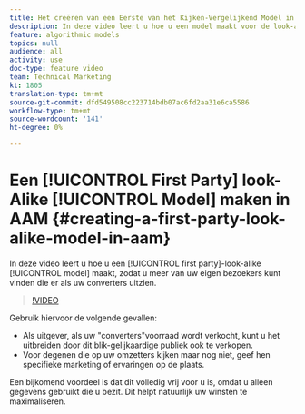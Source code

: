 ```yaml
---
title: Het creëren van een Eerste van het Kijken-Vergelijkend Model in AAM
description: In deze video leert u hoe u een model maakt voor de look-alike van een eerste partij, zodat u meer van uw eigen bezoekers kunt vinden die er uitzien als uw converters.
feature: algorithmic models
topics: null
audience: all
activity: use
doc-type: feature video
team: Technical Marketing
kt: 1805
translation-type: tm+mt
source-git-commit: dfd549508cc223714bdb07ac6fd2aa31e6ca5586
workflow-type: tm+mt
source-wordcount: '141'
ht-degree: 0%

---
```



# Een [!UICONTROL First Party] look-Alike [!UICONTROL Model] maken in AAM {#creating-a-first-party-look-alike-model-in-aam}

In deze video leert u hoe u een [!UICONTROL first party]-look-alike [!UICONTROL model] maakt, zodat u meer van uw eigen bezoekers kunt vinden die er als uw converters uitzien.

>[!VIDEO](https://video.tv.adobe.com/v/23504/?quality=12)

Gebruik hiervoor de volgende gevallen:

* Als uitgever, als uw &quot;converters&quot;voorraad wordt verkocht, kunt u het uitbreiden door dit blik-gelijkaardige publiek ook te verkopen.
* Voor degenen die op uw omzetters kijken maar nog niet, geef hen specifieke marketing of ervaringen op de plaats.

Een bijkomend voordeel is dat dit volledig vrij voor u is, omdat u alleen gegevens gebruikt die u bezit. Dit helpt natuurlijk uw winsten te maximaliseren.
